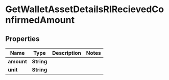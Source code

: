 

# GetWalletAssetDetailsRIRecievedConfirmedAmount


## Properties

Name | Type | Description | Notes
------------ | ------------- | ------------- | -------------
**amount** | **String** |  | 
**unit** | **String** |  | 




